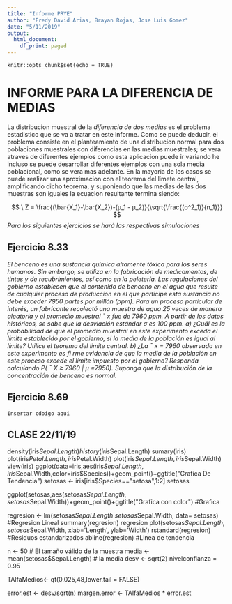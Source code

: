 ```yaml
---
title: "Informe PRYE"
author: "Fredy David Arias, Brayan Rojas, Jose Luis Gomez"
date: "5/11/2019"
output:
  html_document:
    df_print: paged
---
```


```{r setup, include=FALSE}
knitr::opts_chunk$set(echo = TRUE)
```

# INFORME PARA LA DIFERENCIA DE MEDIAS
La distribucion muestral de la *diferencia de dos medias* es el problema estadistico que se va a tratar en este informe. Como se puede deducir, el problema consiste en el planteamiento de una distribucion normal para dos poblaciones muestrales con diferencias en las medias muestrales; se vera atraves de diferentes ejemplos como esta aplicacion puede ir variando he incluso se puede desarrollar diferentes ejemplos con una sola media poblacional, como se vera mas adelante. En la mayoria de los casos se puede realizar una aproximacion con el teorema del limete central, amplificando dicho teorema, y suponiendo que las medias de las dos muestras son iguales la ecuacion resultante termina siendo:

$$
\ Z = \frac{(\bar{X_1}-\bar{X_2})-(μ_1 - μ_2)}{\sqrt{\frac{(σ^2_1)}{n_1}}}
$$
*_Para los siguientes ejercicios se hará las respectivas simulaciones_*

## Ejercicio 8.33
_El benceno es una sustancia química altamente tóxica para los seres humanos. Sin embargo, se utiliza en la fabricación de medicamentos, de tintes y de recubrimientos, así como en la peletería. Las regulaciones del gobierno establecen que el contenido de benceno en el agua que resulte de cualquier proceso de producción en el que participe esta sustancia no debe exceder 7950 partes por millón (ppm). Para un proceso particular de interés, un fabricante recolectó una muestra de agua 25 veces de manera aleatoria y el promedio muestral ¯ x fue de 7960 ppm. A partir de los datos históricos, se sabe que la desviación estándar σ es 100 ppm. a) ¿Cuál es la probabilidad de que el promedio muestral en este experimento exceda el límite establecido por el gobierno, si la media de la población es igual al límite? Utilice el teorema del límite central. b) ¿La ¯ x = 7960 observada en este experimento es fi rme evidencia de que la media de la población en este proceso excede el límite impuesto por el gobierno? Responda calculando P( ¯ X ≥ 7960 | μ =7950).  Suponga que la distribución de la concentración de benceno es normal._ 

## Ejercicio 8.69
~~~
Insertar cdoigo aqui 
~~~

## CLASE 22/11/19


density(iris$Sepal.Length)
history(iris$Sepal.Length)
sumary(iris)
plot(iris$Petal.Length,iris$Petal.Width)
plot(iris$Sepal.Length,iris$Sepal.Width)
view(iris)
ggplot(data=iris,aes(iris$Sepal.Length,iris$Sepal.Width,color=iris$Species))+geom_point()+ggtitle("Grafica De Tendencia")
setosas <- iris[iris$Species=="setosa",1:2]
setosas


ggplot(setosas,aes(setosas$Sepal.Length,setosas$Sepal.Width))+geom_point()+ggtitle("Grafica con color") #Grafica


regresion <- lm(setosas$Sepal.Length ~ setosas$Sepal.Width, data= setosas) #Regresion Lineal 
summary(regresion)
regresion
plot(setosas$Sepal.Length, setosas$Sepal.Width, xlab='Length', ylab='Width')
rstandard(regresion) #Residuos estandarizados 
abline(regresion) #Linea de tendencia

n <- 50   # El tamaño válido de la muestra
media <- mean(setosas$Sepal.Length) # la media
desv <- sqrt(2)
nivelconfianza = 0.95

TAlfaMedios<- qt(0.025,48,lower.tail = FALSE)

error.est <- desv/sqrt(n) 
margen.error <- TAlfaMedios * error.est 






